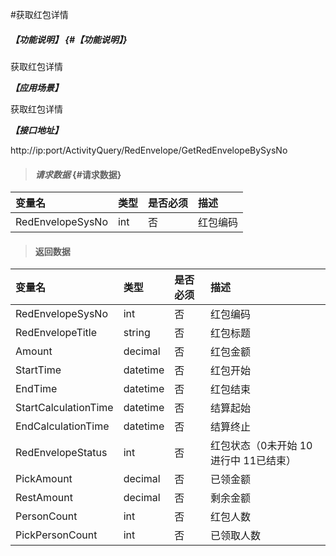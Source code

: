 #获取红包详情

##### _【功能说明】_ {#【功能说明】}

获取红包详情

_**【应用场景】**_

获取红包详情

_**【接口地址】**_

http://ip:port/ActivityQuery/RedEnvelope/GetRedEnvelopeBySysNo

> #### _请求数据_ {#请求数据}

| 变量名 | 类型 | 是否必须 | 描述 |
| :--- | :--- | :--- | :--- |
| RedEnvelopeSysNo| int| 否 | 红包编码|


> #### 返回数据

| 变量名 | 类型 | 是否必须 | 描述 |
| :--- | :--- | :--- | :--- |
| RedEnvelopeSysNo| int| 否 | 红包编码|
| RedEnvelopeTitle| string| 否 |红包标题|
| Amount| decimal| 否 |红包金额|
| StartTime| datetime| 否 |红包开始|
| EndTime| datetime| 否 |红包结束|
| StartCalculationTime| datetime| 否 |结算起始|
| EndCalculationTime| datetime| 否 |结算终止|
| RedEnvelopeStatus| int| 否 | 红包状态（0未开始 10进行中 11已结束） |
| PickAmount| decimal| 否 | 已领金额|
| RestAmount| decimal| 否 | 剩余金额|
| PersonCount| int| 否 | 红包人数|
| PickPersonCount| int| 否 | 已领取人数|

